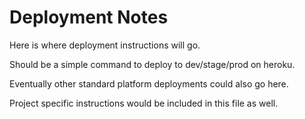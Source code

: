 # Deployment Notes

Here is where deployment instructions will go.

Should be a simple command to deploy to dev/stage/prod on heroku.

Eventually other standard platform deployments could also go here.

Project specific instructions would be included in this file as well.

